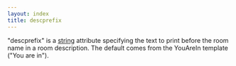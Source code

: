 ```yaml
---
layout: index
title: descprefix
---
```


"descprefix" is a [string](../types/string.html) attribute specifying the text to print before the room name in a room description. The default comes from the YouAreIn template ("You are in").
